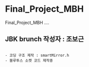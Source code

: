 # Final_Project_MBH
Final_Project_MBH ....

## JBK brunch 작성자 : 조보근

##
    - 코딩 구조 제작 : smartMirror.h
    - 블루투스 소켓 코드 제작중